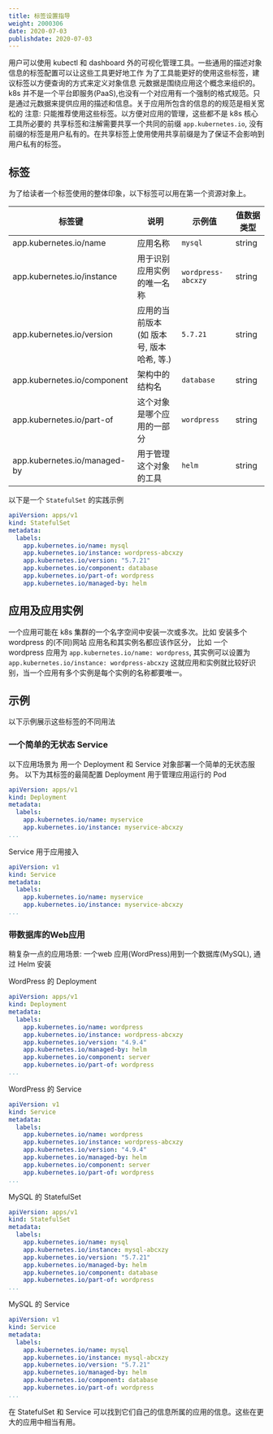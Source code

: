 ```yaml
---
title: 标签设置指导
weight: 2000306
date: 2020-07-03
publishdate: 2020-07-03
---
```

用户可以使用 kubectl 和 dashboard 外的可视化管理工具。一些通用的描述对象信息的标签配置可以让这些工具更好地工作
为了工具能更好的使用这些标签，建议标签以方便查询的方式来定义对象信息
元数据是围绕应用这个概念来组织的。k8s 并不是一个平台即服务(PaaS),也没有一个对应用有一个强制的格式规范。只是通过元数据来提供应用的描述和信息。关于应用所包含的信息的的规范是相关宽松的
注意: 只能推荐使用这些标签。以方便对应用的管理，这些都不是 k8s 核心工具所必要的
共享标签和注解需要共享一个共同的前缀 `app.kubernetes.io`, 没有前缀的标签是用户私有的。在共享标签上使用使用共享前缀是为了保证不会影响到用户私有的标签。

## 标签

为了给读者一个标签使用的整体印象，以下标签可以用在第一个资源对象上。

|标签键                        |说明                                 |示例值                  |值数据类型
|------------------------------|------------------------------------|-----------------------|-----
app.kubernetes.io/name	      |应用名称	                             |  `mysql`	            |string
app.kubernetes.io/instance	  |用于识别应用实例的唯一名称	             |  `wordpress-abcxzy`	|string
app.kubernetes.io/version	    |应用的当前版本 (如 版本号, 版本哈希, 等.) |	`5.7.21`	          |string
app.kubernetes.io/component	  |架构中的结构名	                       |  `database`	        |string
app.kubernetes.io/part-of	    |这个对象是哪个应用的一部分	             |  `wordpress`	        |string
app.kubernetes.io/managed-by	|用于管理这个对象的工具	                |  `helm`	              | string

以下是一个 `StatefulSet` 的实践示例

```yaml
apiVersion: apps/v1
kind: StatefulSet
metadata:
  labels:
    app.kubernetes.io/name: mysql
    app.kubernetes.io/instance: wordpress-abcxzy
    app.kubernetes.io/version: "5.7.21"
    app.kubernetes.io/component: database
    app.kubernetes.io/part-of: wordpress
    app.kubernetes.io/managed-by: helm
```

## 应用及应用实例

一个应用可能在 k8s 集群的一个名字空间中安装一次或多次。比如 安装多个 wordpress 的(不同)网站
应用名和其实例名都应该作区分， 比如 一个 wordpress 应用为 `app.kubernetes.io/name: wordpress`, 其实例可以设置为 `app.kubernetes.io/instance: wordpress-abcxzy` 这就应用和实例就比较好识别，当一个应用有多个实例是每个实例的名称都要唯一。

## 示例

以下示例展示这些标签的不同用法


### 一个简单的无状态 Service

以下应用场景为 用一个 Deployment 和 Service 对象部署一个简单的无状态服务。 以下为其标签的最简配置
Deployment 用于管理应用运行的 Pod
```yaml
apiVersion: apps/v1
kind: Deployment
metadata:
  labels:
    app.kubernetes.io/name: myservice
    app.kubernetes.io/instance: myservice-abcxzy
...
```
Service 用于应用接入
```yaml
apiVersion: v1
kind: Service
metadata:
  labels:
    app.kubernetes.io/name: myservice
    app.kubernetes.io/instance: myservice-abcxzy
...

```

### 带数据库的Web应用

稍复杂一点的应用场景: 一个web 应用(WordPress)用到一个数据库(MySQL), 通过 Helm 安装

WordPress 的 Deployment
```yaml
apiVersion: apps/v1
kind: Deployment
metadata:
  labels:
    app.kubernetes.io/name: wordpress
    app.kubernetes.io/instance: wordpress-abcxzy
    app.kubernetes.io/version: "4.9.4"
    app.kubernetes.io/managed-by: helm
    app.kubernetes.io/component: server
    app.kubernetes.io/part-of: wordpress
...
```
WordPress 的 Service
```yaml
apiVersion: v1
kind: Service
metadata:
  labels:
    app.kubernetes.io/name: wordpress
    app.kubernetes.io/instance: wordpress-abcxzy
    app.kubernetes.io/version: "4.9.4"
    app.kubernetes.io/managed-by: helm
    app.kubernetes.io/component: server
    app.kubernetes.io/part-of: wordpress
...
```

MySQL 的 StatefulSet
```yaml
apiVersion: apps/v1
kind: StatefulSet
metadata:
  labels:
    app.kubernetes.io/name: mysql
    app.kubernetes.io/instance: mysql-abcxzy
    app.kubernetes.io/version: "5.7.21"
    app.kubernetes.io/managed-by: helm
    app.kubernetes.io/component: database
    app.kubernetes.io/part-of: wordpress
...

```

MySQL 的 Service
```yaml
apiVersion: v1
kind: Service
metadata:
  labels:
    app.kubernetes.io/name: mysql
    app.kubernetes.io/instance: mysql-abcxzy
    app.kubernetes.io/version: "5.7.21"
    app.kubernetes.io/managed-by: helm
    app.kubernetes.io/component: database
    app.kubernetes.io/part-of: wordpress
...

```
在 StatefulSet 和 Service 可以找到它们自己的信息所属的应用的信息。这些在更大的应用中相当有用。
